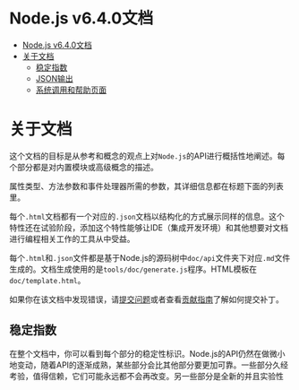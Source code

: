 # Node.js v6.4.0文档
<!-- toc orderedList:0 -->

- [Node.js v6.4.0文档](#nodejs-v640文档)
- [关于文档](#关于文档)
	- [稳定指数](#稳定指数)
	- [JSON输出](#json输出)
	- [系统调用和帮助页面](#系统调用和帮助页面)

<!-- tocstop -->
# 关于文档

这个文档的目标是从参考和概念的观点上对`Node.js`的API进行概括性地阐述。每个部分都是对内置模块或高级概念的描述。  

属性类型、方法参数和事件处理器所需的参数，其详细信息都在标题下面的列表里。  

每个`.html`文档都有一个对应的`.json`文档以结构化的方式展示同样的信息。这个特性还在试验阶段，添加这个特性能够让IDE（集成开发环境）和其他想要对文档进行编程相关工作的工具从中受益。

每个`.html`和`.json`文件都是基于Node.js的源码树中`doc/api`文件夹下对应`.md`文件生成的。文档生成使用的是`tools/doc/generate.js`程序。HTML模板在`doc/template.html`。

如果你在该文档中发现错误，请[提交问题](https://github.com/nodejs/node/issues/new)或者查看[贡献指南](https://github.com/nodejs/node/blob/master/CONTRIBUTING.md)了解如何提交补丁。

## 稳定指数

在整个文档中，你可以看到每个部分的稳定性标识。Node.js的API仍然在做微小地变动，随着API的逐渐成熟，某些部分会比其他部分要更加可靠。一些部分久经考验，值得信赖，它们可能永远都不会再改变。另一些部分是全新的并且实验性的，或者是在重新设计的过程中就已经确定是有风险的。

稳定性指数如下所示：
> **稳定性：0 - 废弃**  
> 该特性是有问题的，并且计划对其进行修改。不要依赖它，使用该特性可能会产生警告。不要想着会向后兼容。

> **稳定性：1 - 实验**  
> 该特性有改变的可能，由命令行标志进行封闭。在后续的版本中可能会对其修改或将其移除。

> **稳定性：2 - 稳定**
> API已经证明其是满足要求的。与`npm`生态系统兼容是一个高优先级，除非绝对必要，否则不会对其进行修改。

> **稳定性：3 - 锁定**
> 只接受与安全性、性能、或bug修复相关的修复，不要建议修改此区域的API，会被拒绝的。

## JSON输出

> **稳定性：1 - 实验**  

markdown中的每个HTML文件都有一个对应的数据相同的JSON文件。

这个特性在Node.js的v0.6.12中添加，是实验特性。

## 系统调用和帮助页面

系统调用像[`open(2)`](man7.org/linux/man-pages/man2/open.2.html)和[`read(2)`](man7.org/linux/man-pages/man2/read.2.html)定义了用户程序和底层操作系统之间的接口。Node的函数像`fs.open()`对其进行了简单地封装。文档链接到对应的帮助页面（手册页面的简称），其描述了系统调用如何工作。

***警告：*** 一些系统调用，像[`lchown(2)`](man7.org/linux/man-pages/man2/lchown.2.html)，是针对BSD的，这意味着，例如，`fs.lchown()`只能在MAC OS X和其他BSD驱动的系统上使用，在Linux上是无效的。

大多数Unix系统调用，在Windows上都有与之对应的版本，但是与Linux和OS X相比，行为可能会不太相同。举个例子，在Windows上有时无法替换Unix系统调用语义，详情查看[Node issue 4760](https://github.com/nodejs/node/issues/4760)。
